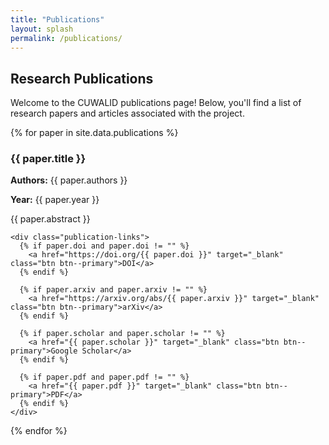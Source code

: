 ```yaml
---
title: "Publications"
layout: splash
permalink: /publications/
---
```


## Research Publications

Welcome to the CUWALID publications page! Below, you'll find a list of research papers and articles associated with the project.

<link rel="stylesheet" href="/assets/css/publications.css">

<div class="publications-container">
  {% for paper in site.data.publications %}
  <div class="publication-card">
    <h3 class="publication-title">{{ paper.title }}</h3>
    <p class="publication-authors"><strong>Authors:</strong> {{ paper.authors }}</p>
    <p class="publication-year"><strong>Year:</strong> {{ paper.year }}</p>
    <p class="publication-abstract">{{ paper.abstract }}</p>
    
    <div class="publication-links">
      {% if paper.doi and paper.doi != "" %}
        <a href="https://doi.org/{{ paper.doi }}" target="_blank" class="btn btn--primary">DOI</a>
      {% endif %}
      
      {% if paper.arxiv and paper.arxiv != "" %}
        <a href="https://arxiv.org/abs/{{ paper.arxiv }}" target="_blank" class="btn btn--primary">arXiv</a>
      {% endif %}
      
      {% if paper.scholar and paper.scholar != "" %}
        <a href="{{ paper.scholar }}" target="_blank" class="btn btn--primary">Google Scholar</a>
      {% endif %}
      
      {% if paper.pdf and paper.pdf != "" %}
        <a href="{{ paper.pdf }}" target="_blank" class="btn btn--primary">PDF</a>
      {% endif %}
    </div>
  </div>
  {% endfor %}
</div>
